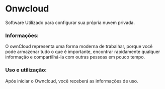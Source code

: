 # Onwcloud

Software Utilizado para configurar sua própria nuvem privada.

### Informações:

O ownCloud representa uma forma moderna de trabalhar, porque você pode armazenar tudo o que é importante, encontrar rapidamente qualquer informação e compartilhá-la com outras pessoas em pouco tempo. 

### Uso e utilização:

Após iniciar o Owncloud, você receberá as informações de uso.

